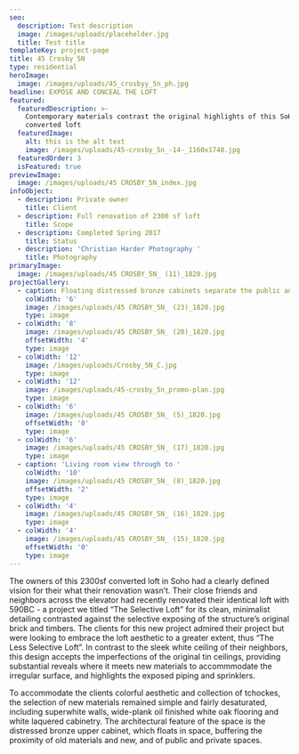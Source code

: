 ```yaml
---
seo:
  description: Test description
  image: /images/uploads/placeholder.jpg
  title: Test title
templateKey: project-page
title: 45 Crosby 5N
type: residential
heroImage:
  image: /images/uploads/45_crosbyy_5n_ph.jpg
headline: EXPOSE AND CONCEAL THE LOFT
featured:
  featuredDescription: >-
    Contemporary materials contrast the original highlights of this SoHo
    converted loft
  featuredImage:
    alt: this is the alt text
    image: /images/uploads/45-crosby_5n_-14-_1160x1740.jpg
  featuredOrder: 3
  isFeatured: true
previewImage:
  image: /images/uploads/45 CROSBY_5N_index.jpg
infoObject:
  - description: Private owner
    title: Client
  - description: Full renovation of 2300 sf loft
    title: Scope
  - description: Completed Spring 2017
    title: Status
  - description: 'Christian Harder Photography '
    title: Photography
primaryImage:
  image: /images/uploads/45 CROSBY_5N_ (11)_1820.jpg
projectGallery:
  - caption: Floating distressed bronze cabinets separate the public and private spaces
    colWidth: '6'
    image: /images/uploads/45 CROSBY_5N_ (23)_1820.jpg
    type: image
  - colWidth: '8'
    image: /images/uploads/45 CROSBY_5N_ (20)_1820.jpg
    offsetWidth: '4'
    type: image
  - colWidth: '12'
    image: /images/uploads/Crosby_5N_C.jpg
    type: image
  - colWidth: '12'
    image: /images/uploads/45-crosby_5n_promo-plan.jpg
    type: image
  - colWidth: '6'
    image: /images/uploads/45 CROSBY_5N_ (5)_1820.jpg
    offsetWidth: '0'
    type: image
  - colWidth: '6'
    image: /images/uploads/45 CROSBY_5N_ (17)_1820.jpg
    type: image
  - caption: 'Living room view through to '
    colWidth: '10'
    image: /images/uploads/45 CROSBY_5N_ (8)_1820.jpg
    offsetWidth: '2'
    type: image
  - colWidth: '4'
    image: /images/uploads/45 CROSBY_5N_ (16)_1820.jpg
    type: image
  - colWidth: '4'
    image: /images/uploads/45 CROSBY_5N_ (15)_1820.jpg
    offsetWidth: '0'
    type: image
---
```

The owners of this 2300sf converted loft in Soho had a clearly defined vision for their what their renovation wasn’t. Their close friends and neighbors across the elevator had recently renovated their identical loft with 590BC - a project we titled “The Selective Loft” for its clean, minimalist detailing contrasted against the selective exposing of the structure’s original brick and timbers. The clients for this new project admired their project but were looking to embrace the loft aesthetic to a greater extent, thus “The Less Selective Loft”. In contrast to the sleek white ceiling of their neighbors, this design accepts the imperfections of the original tin ceilings, providing substantial reveals where it meets new materials to accommmodate the irregular surface, and highlights the exposed piping and sprinklers. 



To accommodate the clients colorful aesthetic and collection of tchockes, the selection of new materials remained simple and fairly desaturated, including superwhite walls, wide-plank oil finished white oak flooring and white laquered cabinetry. The architectural feature of the space is the distressed bronze upper cabinet, which floats in space, buffering the proximity of old materials and new, and of public and private spaces.
